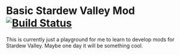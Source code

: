 # Basic Stardew Valley Mod [![Build Status](https://travis-ci.org/Llcoolsouder/StardewValleyBasicMod.svg?branch=master)](https://travis-ci.org/Llcoolsouder/StardewValleyBasicMod)

This is currently just a playground for me to learn to develop mods for Stardew Valley. Maybe one day it will be something cool.
